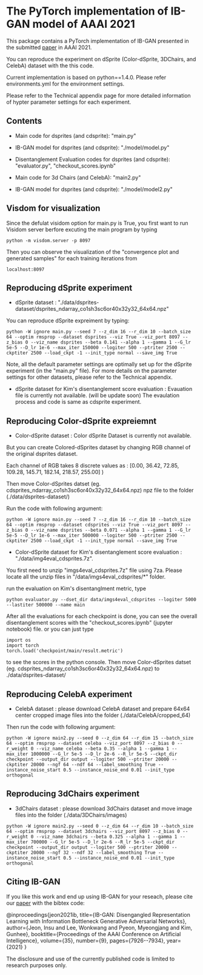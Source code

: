 # The PyTorch implementation of IB-GAN model of AAAI 2021

This package contains a PyTorch implementation of IB-GAN presented in the submitted [paper](https://ojs.aaai.org/index.php/AAAI/article/view/16967) in AAAI 2021.

You can reproduce the experiment on dSprite (Color-dSprite, 3DChairs, and CelebA) dataset with the this code.

Current implementation is based on python==1.4.0. Please refer environments.yml for the environment settings.

Please refer to the Technical appendix page for more detailed information of hypter parameter settings for each experiment.


## Contents

* Main code for dsprites (and cdsprite): "main.py"
* IB-GAN model for dsprites (and cdsprite): "./model/model.py"
* Disentanglement Evaluation codes for dsprites (and cdsprite): "evaluator.py", "checkout_scores.ipynb"

* Main code for 3d Chairs (and CelebA): "main2.py" 
* IB-GAN model for dsprites (and cdsprite): "./model/model2.py"


## Visdom for visualization

Since the defulat visidom option for main.py is True, you first want to run Visidom server berfore excuting the main program by typing
```
python -m visdom.server -p 8097
```
Then you can observe the visualization of the "convergence plot and generated samples" for each training iterations from 
```
localhost:8097
```


## Reproducing dSprite experiment

* dSprite dataset : "./data/dsprites-dataset/dsprites_ndarray_co1sh3sc6or40x32y32_64x64.npz"

You can reproduce dSprite expreiment by typing:
```
python -W ignore main.py --seed 7 --z_dim 16 --r_dim 10 --batch_size 64 --optim rmsprop --dataset dsprites --viz True --viz_port 8097 --z_bias 0 --viz_name dsprites --beta 0.141 --alpha 1 --gamma 1 --G_lr 5e-5 --D_lr 1e-6 --max_iter 150000 --logiter 500 --ptriter 2500 --ckptiter 2500 --load_ckpt -1 --init_type normal --save_img True
```
Note, all the default parameter settings are optimally set up for the dSprite experiment (in the "main.py" file).
For more details on the parameter settings for other datasets, please refer to the Technical appendix.


* dSprite dataset for Kim's disentanglement score evaluation : Evauation file is currently not available. (will be update soon)
The evaulation process and code is same as cdsprite experiment.


## Reproducing Color-dSprite expreiemnt

* Color-dSprite dataset : Color dSprite Dataset is currently not available.

But you can create Colored-dSprites dataset by changing RGB channel of the original dsprites dataset.

Each channel of RGB takes 8 discrete values as : [0.00, 36.42, 72.85, 109.28, 145.71, 182.14, 218.57, 255.00] )

Then move Color-dSprites datset (eg. cdsprites_ndarray_co1sh3sc6or40x32y32_64x64.npz) npz file to the folder (./data/dsprites-dataset/)

Run the code with following argument:
```
python -W ignore main.py --seed 7 --z_dim 16 --r_dim 10 --batch_size 64 --optim rmsprop --dataset cdsprites --viz True --viz_port 8097 --z_bias 0 --viz_name dsprites --beta 0.071 --alpha 1 --gamma 1 --G_lr 5e-5 --D_lr 1e-6 --max_iter 500000 --logiter 500 --ptriter 2500 --ckptiter 2500 --load_ckpt -1 --init_type normal --save_img True
```

* Color-dSprite dataset for Kim's disentanglement score evaluation : "./data/img4eval_cdsprites.7z". 

You first need to unzip "imgs4eval_cdsprites.7z" file using 7za.
Please locate all the unzip files in "/data/imgs4eval_cdsprites/*" folder. 

run the evaluation on Kim's disentanglment metric, type
```
python evaluator.py --dset_dir data/imgs4eval_cdsprites --logiter 5000 --lastiter 500000 --name main
```

After all the evaluations for each checkpoint is done, you can see the overall disentanglement scores with the "checkout_scores.ipynb" (jupyter notebook) file.
or you can just type
```
import os
import torch
torch.load('checkpoint/main/result.metric')
```
 to see the scores in the python console.
Then move Color-dSprites datset (eg. cdsprites_ndarray_co1sh3sc6or40x32y32_64x64.npz) to ./data/dsprites-dataset/


## Reproducing CelebA experiment

* CelebA dataset : please download CelebA dataset and prepare 64x64 center cropped image files into the folder (./data/CelebA/cropped_64)

Then run the code with following argument:
```
python -W ignore main2.py --seed 0 --z_dim 64 --r_dim 15 --batch_size 64 --optim rmsprop --dataset celeba --viz_port 8097 --z_bias 0 --r_weight 0 --viz_name celeba --beta 0.35 --alpha 1 --gamma 1 --max_iter 1000000 --G_lr 5e-5 --D_lr 2e-6 --R_lr 5e-5 --ckpt_dir checkpoint --output_dir output --logiter 500 --ptriter 20000 --ckptiter 20000 --ngf 64 --ndf 64 --label_smoothing True --instance_noise_start 0.5 --instance_noise_end 0.01 --init_type orthogonal
```


## Reproducing 3dChairs experiment

* 3dChairs dataset : please download 3dChairs dataset and move image files into the folder (./data/3DChairs/images)
 
```
python -W ignore main2.py --seed 0 --z_dim 64 --r_dim 10 --batch_size 64 --optim rmsprop --dataset 3dchairs --viz_port 8097 --z_bias 0 --r_weight 0 --viz_name 3dchairs --beta 0.325 --alpha 1 --gamma 1 --max_iter 700000 --G_lr 5e-5 --D_lr 2e-6 --R_lr 5e-5 --ckpt_dir checkpoint --output_dir output --logiter 500 --ptriter 20000 --ckptiter 20000 --ngf 32 --ndf 32 --label_smoothing True --instance_noise_start 0.5 --instance_noise_end 0.01 --init_type orthogonal
```


## Citing IB-GAN

If you like this work and end up using IB-GAN for your reseach, please cite our [paper](https://ojs.aaai.org/index.php/AAAI/article/view/16967) with the bibtex code:

@inproceedings{jeon2021ib,
  title={IB-GAN: Disengangled Representation Learning with Information Bottleneck Generative Adversarial Networks},
  author={Jeon, Insu and Lee, Wonkwang and Pyeon, Myeongjang and Kim, Gunhee},
  booktitle={Proceedings of the AAAI Conference on Artificial Intelligence},
  volume={35},
  number={9},
  pages={7926--7934},
  year={2021}
}

The disclosure and use of the currently published code is limited to research purposes only.


